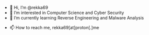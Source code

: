 - 👋 Hi, I’m @rekka69
- 👀 I’m interested in Computer Science and Cyber Security
- 🌱 I’m currently learning Reverse Engineering and Malware Analysis
<!-- - 💞️ I’m looking to collaborate on ... -->
- 📫 How to reach me, rekka69[at]proton[.]me

<!---
rekka69/rekka69 is a ✨ special ✨ repository because its `README.md` (this file) appears on your GitHub profile.
You can click the Preview link to take a look at your changes.
--->
